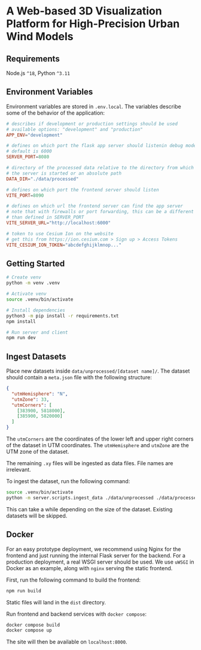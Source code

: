 # A Web-based 3D Visualization Platform for High-Precision Urban Wind Models

## Requirements

Node.js `^18`, Python `^3.11`

## Environment Variables

Environment variables are stored in `.env.local`.
The variables describe some of the behavior of the application:

```conf
# describes if development or production settings should be used
# available options: "development" and "production"
APP_ENV="development"

# defines on which port the flask app server should listenin debug mode
# default is 6000
SERVER_PORT=8080

# directory of the processed data relative to the directory from which
# the server is started or an absolute path
DATA_DIR="./data/processed"

# defines on which port the frontend server should listen
VITE_PORT=8090

# defines on which url the frontend server can find the app server
# note that with firewalls or port forwarding, this can be a different port
# than defined in SERVER_PORT
VITE_SERVER_URL="http://localhost:6000"

# token to use Cesium Ion on the website
# get this from https://ion.cesium.com > Sign up > Access Tokens
VITE_CESIUM_ION_TOKEN="abcdefghijklmnop..."
```

## Getting Started

```bash
# Create venv
python -m venv .venv

# Activate venv
source .venv/bin/activate

# Install dependencies
python3 -m pip install -r requirements.txt
npm install

# Run server and client
npm run dev
```

## Ingest Datasets

Place new datasets inside `data/unprocessed/[dataset name]/`.
The dataset should contain a `meta.json` file with the following structure:

```json
{
  "utmHemisphere": "N",
  "utmZone": 33,
  "utmCorners": [
    [383900, 5818000],
    [385900, 5820000]
  ]
}
```

The `utmCorners` are the coordinates of the lower left and upper right corners of the dataset in UTM coordinates.
The `utmHemisphere` and `utmZone` are the UTM zone of the dataset.

The remaining `.xy` files will be ingested as data files.
File names are irrelevant.

To ingest the dataset, run the following command:

```bash
source .venv/bin/activate
python -m server.scripts.ingest_data ./data/unprocessed ./data/processed
```

This can take a while depending on the size of the dataset. Existing datasets will be skipped.

## Docker

For an easy prototype deployment, we recommend using Nginx for the frontend and just running the internal Flask server for the backend.
For a production deployment, a real WSGI server should be used.
We use `uWSGI` in Docker as an example, along with `nginx` serving the static frontend.

First, run the following command to build the frontend:

```bash
npm run build
```

Static files will land in the `dist` directory.

Run frontend and backend services with `docker compose`:

```bash
docker compose build
docker compose up
```

The site will then be available on `localhost:8000`.
